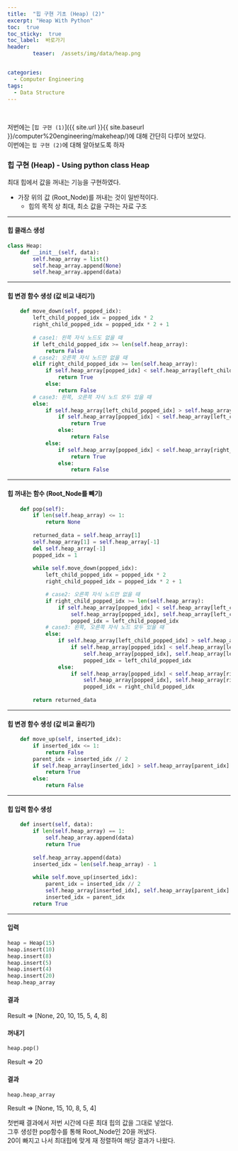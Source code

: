 ```yaml
---
title:  "힙 구현 기초 (Heap) (2)"  
excerpt: "Heap With Python"
toc:  true
toc_sticky:  true
toc_label:  바로가기
header:
        teaser:  /assets/img/data/heap.png


categories:
  - Computer Engineering
tags:
  - Data Structure
---
```

<br/>

저번에는 [`힙 구현 (1)`]({{ site.url }}{{ site.baseurl }}/computer%20engineering/makeheap/)에 대해 간단히 다루어 보았다.<br/>
이번에는 `힙 구현 (2)`에 대해 알아보도록 하자 <br/>

### 힙 구현 (Heap) - Using python class Heap
최대 힙에서 값을 꺼내는 기능을 구현하였다.
* 가장 위의 값 (Root_Node)를 꺼내는 것이 일반적이다.
    * 힙의 목적 상 최대, 최소 값을 구하는 자료 구조

---

#### 힙 클래스 생성
```python
class Heap:
    def __init__(self, data):
        self.heap_array = list()
        self.heap_array.append(None)
        self.heap_array.append(data)
```

---

#### 힙 변경 함수 생성 (값 비교 내리기)
```python
    def move_down(self, popped_idx):
        left_child_popped_idx = popped_idx * 2
        right_child_popped_idx = popped_idx * 2 + 1
        
        # case1: 왼쪽 자식 노드도 없을 때
        if left_child_popped_idx >= len(self.heap_array):
            return False
        # case2: 오른쪽 자식 노드만 없을 때
        elif right_child_popped_idx >= len(self.heap_array):
            if self.heap_array[popped_idx] < self.heap_array[left_child_popped_idx]:
                return True
            else:
                return False
        # case3: 왼쪽, 오른쪽 자식 노드 모두 있을 때
        else:
            if self.heap_array[left_child_popped_idx] > self.heap_array[right_child_popped_idx]:
                if self.heap_array[popped_idx] < self.heap_array[left_child_popped_idx]:
                    return True
                else:
                    return False
            else:
                if self.heap_array[popped_idx] < self.heap_array[right_child_popped_idx]:
                    return True
                else:
                    return False
```

---

#### 힙 꺼내는 함수 (Root_Node를 빼기)
```python
    def pop(self):
        if len(self.heap_array) <= 1:
            return None
        
        returned_data = self.heap_array[1]
        self.heap_array[1] = self.heap_array[-1]
        del self.heap_array[-1]
        popped_idx = 1
        
        while self.move_down(popped_idx):
            left_child_popped_idx = popped_idx * 2
            right_child_popped_idx = popped_idx * 2 + 1

            # case2: 오른쪽 자식 노드만 없을 때
            if right_child_popped_idx >= len(self.heap_array):
                if self.heap_array[popped_idx] < self.heap_array[left_child_popped_idx]:
                    self.heap_array[popped_idx], self.heap_array[left_child_popped_idx] = self.heap_array[left_child_popped_idx], self.heap_array[popped_idx]
                    popped_idx = left_child_popped_idx
            # case3: 왼쪽, 오른쪽 자식 노드 모두 있을 때
            else:
                if self.heap_array[left_child_popped_idx] > self.heap_array[right_child_popped_idx]:
                    if self.heap_array[popped_idx] < self.heap_array[left_child_popped_idx]:
                        self.heap_array[popped_idx], self.heap_array[left_child_popped_idx] = self.heap_array[left_child_popped_idx], self.heap_array[popped_idx]
                        popped_idx = left_child_popped_idx
                else:
                    if self.heap_array[popped_idx] < self.heap_array[right_child_popped_idx]:
                        self.heap_array[popped_idx], self.heap_array[right_child_popped_idx] = self.heap_array[right_child_popped_idx], self.heap_array[popped_idx]
                        popped_idx = right_child_popped_idx
        
        return returned_data
```

---

#### 힙 변경 함수 생성 (값 비교 올리기)
```python
    def move_up(self, inserted_idx):
        if inserted_idx <= 1:
            return False
        parent_idx = inserted_idx // 2
        if self.heap_array[inserted_idx] > self.heap_array[parent_idx]:
            return True
        else:
            return False
```

---

#### 힙 입력 함수 생성
```python
    def insert(self, data):
        if len(self.heap_array) == 1:
            self.heap_array.append(data)
            return True
        
        self.heap_array.append(data)
        inserted_idx = len(self.heap_array) - 1
        
        while self.move_up(inserted_idx):
            parent_idx = inserted_idx // 2
            self.heap_array[inserted_idx], self.heap_array[parent_idx] = self.heap_array[parent_idx], self.heap_array[inserted_idx]
            inserted_idx = parent_idx
        return True
```

---

#### 입력
```python
heap = Heap(15)
heap.insert(10)
heap.insert(8)
heap.insert(5)
heap.insert(4)
heap.insert(20)
heap.heap_array
```

#### 결과
Result => [None, 20, 10, 15, 5, 4, 8]

#### 꺼내기
```python
heap.pop()
```
Result => 20

#### 결과
```python
heap.heap_array
```
Result => [None, 15, 10, 8, 5, 4]

첫번째 결과에서 저번 시간에 다룬 최대 힙의 값을 그대로 넣었다.  
그후 생성한 pop함수를 통해 Root_Node인 20을 꺼냈다.  
20이 빠지고 나서 최대힙에 맞게 재 정렬하여 해당 결과가 나왔다.